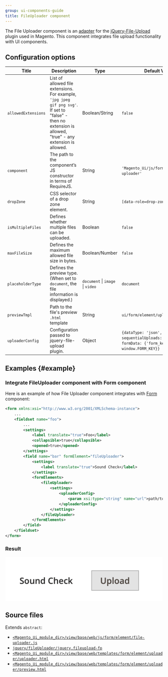 ```yaml
---
group: ui-components-guide
title: FileUploader component
---
```


The File Uploader component is an [adapter](https://glossary.magento.com/adapter) for the [jQuery-File-Upload](https://github.com/blueimp/jQuery-File-Upload/wiki) plugin used in Magento. This component integrates file upload functionality with UI components.

## Configuration options

| Title | Description | Type | Default Value |
| --- | --- | --- | --- |
| `allowedExtensions` | List of allowed file extensions. For example, `'jpg jpeg gif png svg'`. If set to "false" - then no extension is allowed, "true" - any extension is allowed. | Boolean/String | `false` |
| `component` | The path to the component’s JS constructor in terms of RequireJS. | String | `'Magento_Ui/js/form/element/file-uploader'` |
| `dropZone` | CSS selector of a drop zone element. | String | `[data-role=drop-zone]` |
| `isMultipleFiles` | Defines whether multiple files can be uploaded. | Boolean | `false` |
| `maxFileSize` | Defines the maximum allowed file size in bytes. | Boolean/Number | `false` |
| `placeholderType` | Defines the preview type. (When set to `document`, the file information is displayed.) | `document` \| `image` \| `video` | `document` |
| `previewTmpl` | Path to the file's preview `.html` template | String | `ui/form/element/uploader/preview` |
| `uploaderConfig` | Configuration passed to jquery-file-upload plugin. | Object | `{dataType: 'json', sequentialUploads: true, formData: {'form_key': window.FORM_KEY}}` |

## Examples {#example}

### Integrate FileUploader component with Form component

Here is an example of how File Uploader component integrates with [Form](form.html) component:

```xml
<form xmlns:xsi="http://www.w3.org/2001/XMLSchema-instance">
    ...
    <fieldset name="foo">
        ...
        <settings>
            <label translate="true">Foo</label>
            <collapsible>true</collapsible>
            <opened>true</opened>
        </settings>
        <field name="bar" formElement="fileUploader">
            <settings>
                <label translate="true">Sound Check</label>
            </settings>
            <formElements>
                <fileUploader>
                    <settings>
                        <uploaderConfig>
                            <param xsi:type="string" name="url">path/to/controller</param>
                        </uploaderConfig>
                    </settings>
                </fileUploader>
            </formElements>
        </field>
    </fieldset>
</form>
```

### Result

![FileUploader Component example](../_images/ui-components/ui-fileuploader-result.png)

## Source files

Extends `abstract`:

-  [`<Magento_Ui_module_dir>/view/base/web/js/form/element/file-uploader.js`](https://github.com/magento/magento2/blob/2.4/app/code/Magento/Ui/view/base/web/js/form/element/file-uploader.js)
-  [`jquery/fileUploader/jquery.fileupload-fp`](https://github.com/magento/magento2/blob/2.4/lib/web/jquery/fileUploader/jquery.fileupload-fp.js)
-  [`<Magento_Ui_module_dir>/view/base/web/templates/form/element/uploader/uploader.html`](https://github.com/magento/magento2/blob/2.4/app/code/Magento/Ui/view/base/web/templates/form/element/uploader/uploader.html)
-  [`<Magento_Ui_module_dir>/view/base/web/templates/form/element/uploader/preview.html`](https://github.com/magento/magento2/blob/2.4/app/code/Magento/Ui/view/base/web/templates/form/element/uploader/preview.html)
